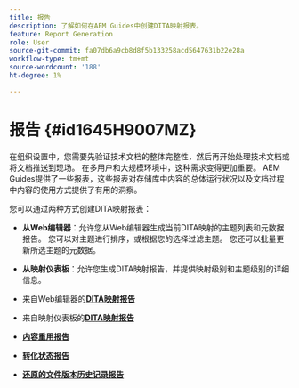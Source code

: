 ```yaml
---
title: 报告
description: 了解如何在AEM Guides中创建DITA映射报表。
feature: Report Generation
role: User
source-git-commit: fa07db6a9cb8d8f5b133258acd5647631b22e28a
workflow-type: tm+mt
source-wordcount: '188'
ht-degree: 1%

---
```


# 报告 {#id1645H9007MZ}

在组织设置中，您需要先验证技术文档的整体完整性，然后再开始处理技术文档或将文档推送到现场。 在多用户和大规模环境中，这种需求变得更加重要。 AEM Guides提供了一些报表，这些报表对存储库中内容的总体运行状况以及文档过程中内容的使用方式提供了有用的洞察。

您可以通过两种方式创建DITA映射报表：

- **从Web编辑器**：允许您从Web编辑器生成当前DITA映射的主题列表和元数据报告。 您可以对主题进行排序，或根据您的选择过滤主题。 您还可以批量更新所选主题的元数据。
- **从映射仪表板**：允许您生成DITA映射报告，并提供映射级别和主题级别的详细信息。

- 来自Web编辑器的&#x200B;**[DITA映射报告](reports-web-editor.md)**

- 来自映射仪表板的&#x200B;**[DITA映射报告](reports-ditamap.md)**

- **[内容重用报告](reports-content-reuse.md)**

- **[转化状态报告](reports-convertion-status.md)**

- **[还原的文件版本历史记录报告](reports-reverted-file-version-history.md)**
